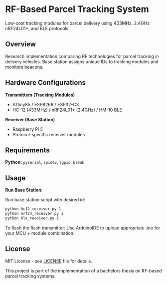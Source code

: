# RF-Based Parcel Tracking System

Low-cost tracking modules for parcel delivery using 433MHz, 2.4GHz nRF24L01+, and BLE protocols.

## Overview

Research implementation comparing RF technologies for parcel tracking in delivery vehicles. Base station assigns unique IDs to tracking modules and monitors beacons.

## Hardware Configurations

**Transmitters (Tracking Modules)**
- ATtiny85 / ESP8266 / ESP32-C3
- HC-12 (433MHz) / nRF24L01+ (2.4GHz) / HM-10 BLE

**Receiver (Base Station)**
- Raspberry Pi 5
- Protocol-specific receiver modules

## Requirements

**Python:** `pyserial`, `spidev`, `lgpio`, `bleak`


## Usage

**Run Base Station:**

Run base station script with desired id:

```bash
python hc12_receiver.py 1
python nrf24_receiver.py 1
python ble_receiver.py 1
```
To flash the flash transmitter:
Use ArduinoIDE to upload appropriate .ino for your MCU + module combination.

## License

MIT License - see [LICENSE](LICENSE) file for details.

This project is part of the implementation of a bachelors thesis on RF-based parcel tracking systems.